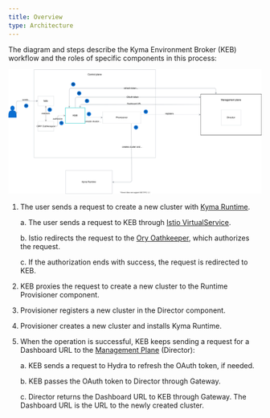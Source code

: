 ```yaml
---
title: Overview
type: Architecture
---
```


The diagram and steps describe the Kyma Environment Broker (KEB) workflow and the roles of specific components in this process:

![KEB diagram](./assets/keb-architecture.svg)

1. The user sends a request to create a new cluster with [Kyma Runtime](https://github.com/kyma-incubator/compass/blob/master/docs/compass/02-01-components.md#kyma-runtime).

    a. The user sends a request to KEB through [Istio VirtualService](https://istio.io/docs/reference/config/networking/virtual-service/).
    
    b. Istio redirects the request to the [Ory Oathkeeper](https://www.ory.sh/oathkeeper/docs/), which authorizes the request.
    
    c. If the authorization ends with success, the request is redirected to KEB.
    
2. KEB proxies the request to create a new cluster to the Runtime Provisioner component.

3. Provisioner registers a new cluster in the Director component.

4. Provisioner creates a new cluster and installs Kyma Runtime.

5. When the operation is successful, KEB keeps sending a request for a Dashboard URL to the [Management Plane](https://github.com/kyma-incubator/compass) (Director):

    a. KEB sends a request to Hydra to refresh the OAuth token, if needed.

    b. KEB passes the OAuth token to Director through Gateway.

    c. Director returns the Dashboard URL to KEB through Gateway. The Dashboard URL is the URL to the newly created cluster.
